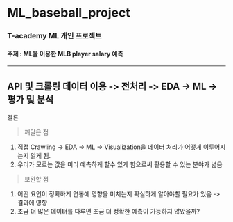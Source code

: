 # ML_baseball_project
### T-academy ML 개인 프로젝트
#### 주제 : ML을 이용한 MLB player salary 예측
---
API 및 크롤링 데이터 이용 -> 전처리 -> EDA -> ML -> 평가 및 분석
---
결론
>깨달은 점
1. 직접 Crawling -> EDA -> ML -> Visualization을 데이터 처리가 어떻게 이루어지는지 알게 됨.
2. 우리가 모르는 값을 미리 예측하게 할수 있게 함으로써 활용할 수 있는 분야가 넓음
>보완할 점
1. 어떤 요인이 정확하게 연봉에 영향을 미치는지 확실하게 알아야할 필요가 있음 -> 결과에 영향
2. 조금 더 많은 데이터를 다루면 조금 더 정확한 예측이 가능하지 않았을까?
